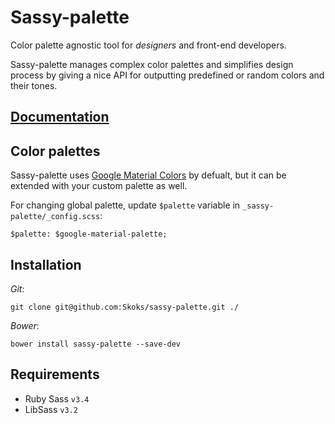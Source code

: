 # Sassy-palette

Color palette agnostic tool for _designers_ and front-end developers. 

Sassy-palette manages complex color palettes and simplifies design process by giving a nice API for outputting predefined or random colors and their tones. 

## [Documentation](http://skoks.github.io/sassy-palette/)

## Color palettes 

Sassy-palette uses [Google Material Colors](http://www.google.com/design/spec/style/color.html) by defualt, but it can be extended with your custom palette as well. 

For changing global palette, update `$palette` variable in `_sassy-palette/_config.scss`:

    $palette: $google-material-palette;

## Installation

_Git_:

    git clone git@github.com:Skoks/sassy-palette.git ./

_Bower_:

    bower install sassy-palette --save-dev

## Requirements

* Ruby Sass `v3.4`
* LibSass `v3.2`

